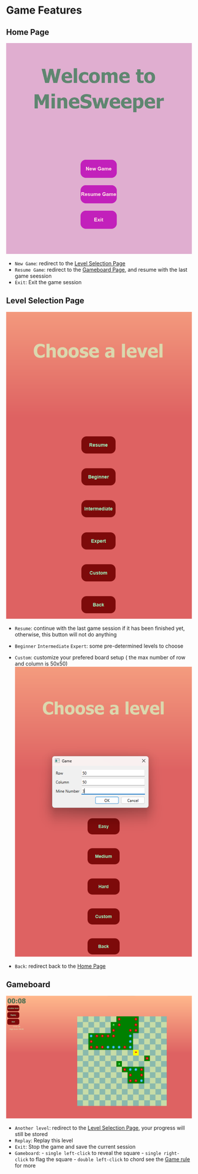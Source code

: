 # Game Features

## Home Page

![homePage](images/homePage.png)

- `New Game`: redirect to the [Level Selection Page](#level-selection-page)
- `Resume Game`: redirect to the [Gameboard Page](#gameboard), and resume with the last game seession
- `Exit`: Exit the game session

## Level Selection Page

![LevelPage](images/levelPage.png)

- `Resume`: continue with the last game session if it has been finished yet, otherwise, this button will not do anything

- `Beginner` `Intermediate` `Expert`: some pre-determined levels to choose
- `Custom`: customize your prefered board setup ( the max number of row and column is 50x50)
  ![Custom](images/custom.png)
- `Back`: redirect back to the [Home Page](#home-page)

## Gameboard

![gameboard](images/gameboard.png)

- `Another level`: redirect to the [Level Selection Page](#level-selection-page), your progress will still be stored
- `Replay`: Replay this level
- `Exit`: Stop the game and save the current session
- `Gameboard`: - `single left-click` to reveal the square - `single right-click` to flag the square - `double left-click` to chord
  see the [Game rule](../README.md#gameplay) for more
